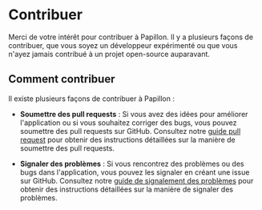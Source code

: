 # Contribuer

Merci de votre intérêt pour contribuer à Papillon. Il y a plusieurs façons de contribuer, que vous soyez un développeur expérimenté ou que vous n'ayez jamais contribué à un projet open-source auparavant.

## Comment contribuer

Il existe plusieurs façons de contribuer à Papillon :

- **Soumettre des pull requests** : Si vous avez des idées pour améliorer l'application ou si vous souhaitez corriger des bugs, vous pouvez soumettre des pull requests sur GitHub. Consultez notre [guide pull request](pull-request.md) pour obtenir des instructions détaillées sur la manière de soumettre des pull requests.

- **Signaler des problèmes** : Si vous rencontrez des problèmes ou des bugs dans l'application, vous pouvez les signaler en créant une issue sur GitHub. Consultez notre [guide de signalement des problèmes](reporting-issues.md) pour obtenir des instructions détaillées sur la manière de signaler des problèmes.
